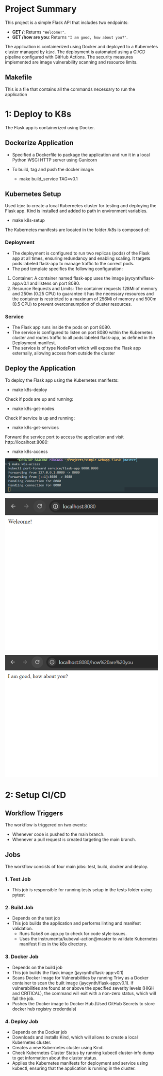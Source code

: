 # Project Summary

This project is a simple Flask API that includes two endpoints:
- **GET /**: Returns `"Welcome!"`.
- **GET /how are you**: Returns `"I am good, how about you?"`.

The application is containerized using Docker and deployed to a Kubernetes cluster managed by `kind`. The deployment is automated using a CI/CD pipeline configured with GitHub Actions.
The security measures implemented are image vulnerability scanning and resource limits.

## Makefile
This is a file that contains all the commands necessary to run the application


# 1: Deploy to K8s
The Flask app is containerized using Docker. 

## Dockerize Application 
- Specified a Dockerfile to package the application and run it in a local Python WSGI HTTP server using Gunicorn

- To build, tag and push the docker image:
  - make build_service TAG=v0.1
  

## Kubernetes Setup 

Used `kind` to create a local Kubernetes cluster for testing and deploying the Flask app. Kind is installed and added to path in environment variables.
  - make k8s-setup

The Kubernetes manifests are located in the folder /k8s is composed of:

### **Deployment** 
- The deployment is configured to run two replicas (pods) of the Flask app at all times, ensuring redundancy and enabling scaling. It targets pods labeled flask-app to manage traffic to the correct pods.
- The pod template specifies the following configuration:
 1. Container: A container named flask-app uses the image jaycynth/flask-app:v0.1 and listens on port 8080.
 2. Resource Requests and Limits: The container requests 128Mi of memory and 250m (0.25 CPU) to guarantee it has the necessary resources and the container is restricted to a maximum of 256Mi of memory and 500m (0.5 CPU) to prevent overconsumption of cluster resources.


### **Service**
- The Flask app runs inside the pods on port 8080. 
- The service is configured to listen on port 8080 within the Kubernetes cluster and routes traffic to all pods labeled flask-app, as defined in the Deployment manifest. 
- The service is of type NodePort which will expose the Flask app externally, allowing access from outside the cluster


## Deploy the Application
To deploy the Flask app using the Kubernetes manifests:
- make k8s-deploy

Check if pods are up and running:
- make k8s-get-nodes

Check if service is up and running:
- make k8s-get-services

Forward the service port to access the application and visit http://localhost:8080:
- make k8s-access


![screenshot](screenshots/k8s-access-command.png)

![screenshot](screenshots/service-running.png)

![screenshot](screenshots/service-running-2.png)


# 2: Setup CI/CD

## Workflow Triggers
The workflow is triggered on two events:
- Whenever code is pushed to the main branch.
- Whenever a pull request is created targeting the main branch.

## Jobs
The workflow consists of four main jobs: test, build, docker and deploy.

### 1. Test Job
- This job is responsible for running tests setup in the tests folder using pytest

### 2. Build Job
- Depends on the test job
- This job builds the application and performs linting and manifest validation.
    - Runs flake8 on app.py to check for code style issues.
    - Uses the instrumenta/kubeval-action@master to validate Kubernetes manifest files in the k8s directory.

### 3. Docker Job
- Depends on the build job
- This job builds the flask image (jaycynth/flask-app:v0.1)
- Scans Docker Image for Vulnerabilities by running Trivy as a Docker container to scan the built image (jaycynth/flask-app:v0.1).
  If vulnerabilities are found at or above the specified severity levels (HIGH and CRITICAL), the command will exit with a non-zero status, which will fail the job.
- Pushes the Docker image to Docker Hub.(Used GitHub Secrets to store docker hub registry credentials)

### 4. Deploy Job
- Depends on the Docker job
- Downloads and installs Kind, which will allows to create a local Kubernetes cluster.
- Creates a new Kubernetes cluster using Kind.
- Check Kubernetes Cluster Status by running kubectl cluster-info dump to get information about the cluster status.
- Applies the Kubernetes manifests for deployment and service using kubectl, ensuring that the application is running in the cluster.






